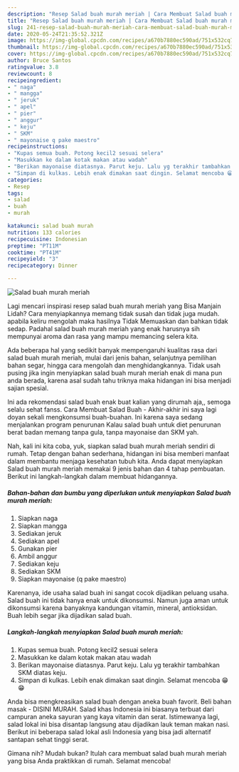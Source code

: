 ```yaml
---
description: "Resep Salad buah murah meriah | Cara Membuat Salad buah murah meriah Yang Enak dan Simpel"
title: "Resep Salad buah murah meriah | Cara Membuat Salad buah murah meriah Yang Enak dan Simpel"
slug: 241-resep-salad-buah-murah-meriah-cara-membuat-salad-buah-murah-meriah-yang-enak-dan-simpel
date: 2020-05-24T21:35:52.321Z
image: https://img-global.cpcdn.com/recipes/a670b7880ec590ad/751x532cq70/salad-buah-murah-meriah-foto-resep-utama.jpg
thumbnail: https://img-global.cpcdn.com/recipes/a670b7880ec590ad/751x532cq70/salad-buah-murah-meriah-foto-resep-utama.jpg
cover: https://img-global.cpcdn.com/recipes/a670b7880ec590ad/751x532cq70/salad-buah-murah-meriah-foto-resep-utama.jpg
author: Bruce Santos
ratingvalue: 3.8
reviewcount: 8
recipeingredient:
- " naga"
- " mangga"
- " jeruk"
- " apel"
- " pier"
- " anggur"
- " keju"
- " SKM"
- " mayonaise q pake maestro"
recipeinstructions:
- "Kupas semua buah. Potong kecil2 sesuai selera"
- "Masukkan ke dalam kotak makan atau wadah"
- "Berikan mayonaise diatasnya. Parut keju. Lalu yg terakhir tambahkan SKM diatas keju."
- "Simpan di kulkas. Lebih enak dimakan saat dingin. Selamat mencoba 😁😁"
categories:
- Resep
tags:
- salad
- buah
- murah

katakunci: salad buah murah 
nutrition: 133 calories
recipecuisine: Indonesian
preptime: "PT11M"
cooktime: "PT41M"
recipeyield: "3"
recipecategory: Dinner

---
```



![Salad buah murah meriah](https://img-global.cpcdn.com/recipes/a670b7880ec590ad/751x532cq70/salad-buah-murah-meriah-foto-resep-utama.jpg)

Lagi mencari inspirasi resep salad buah murah meriah yang Bisa Manjain Lidah? Cara menyiapkannya memang tidak susah dan tidak juga mudah. apabila keliru mengolah maka hasilnya Tidak Memuaskan dan bahkan tidak sedap. Padahal salad buah murah meriah yang enak harusnya sih mempunyai aroma dan rasa yang mampu memancing selera kita.

Ada beberapa hal yang sedikit banyak mempengaruhi kualitas rasa dari salad buah murah meriah, mulai dari jenis bahan, selanjutnya pemilihan bahan segar, hingga cara mengolah dan menghidangkannya. Tidak usah pusing jika ingin menyiapkan salad buah murah meriah enak di mana pun anda berada, karena asal sudah tahu triknya maka hidangan ini bisa menjadi sajian spesial.

Ini ada rekomendasi salad buah enak buat kalian yang dirumah aja,, semoga selalu sehat fanss. Cara Membuat Salad Buah - Akhir-akhir ini saya lagi doyan sekali mengkonsumsi buah-buahan. Ini karena saya sedang menjalankan program penurunan Kalau salad buah untuk diet penurunan berat badan memang tanpa gula, tanpa mayonaise dan SKM yah.


Nah, kali ini kita coba, yuk, siapkan salad buah murah meriah sendiri di rumah. Tetap dengan bahan sederhana, hidangan ini bisa memberi manfaat dalam membantu menjaga kesehatan tubuh kita. Anda dapat menyiapkan Salad buah murah meriah memakai 9 jenis bahan dan 4 tahap pembuatan. Berikut ini langkah-langkah dalam membuat hidangannya.

<!--inarticleads1-->

##### Bahan-bahan dan bumbu yang diperlukan untuk menyiapkan Salad buah murah meriah:

1. Siapkan  naga
1. Siapkan  mangga
1. Sediakan  jeruk
1. Sediakan  apel
1. Gunakan  pier
1. Ambil  anggur
1. Sediakan  keju
1. Sediakan  SKM
1. Siapkan  mayonaise (q pake maestro)


Karenanya, ide usaha salad buah ini sangat cocok dijadikan peluang usaha. Salad buah ini tidak hanya enak untuk dikonsumsi. Namun juga aman untuk dikonsumsi karena banyaknya kandungan vitamin, mineral, antioksidan. Buah lebih segar jika dijadikan salad buah. 

<!--inarticleads2-->

##### Langkah-langkah menyiapkan Salad buah murah meriah:

1. Kupas semua buah. Potong kecil2 sesuai selera
1. Masukkan ke dalam kotak makan atau wadah
1. Berikan mayonaise diatasnya. Parut keju. Lalu yg terakhir tambahkan SKM diatas keju.
1. Simpan di kulkas. Lebih enak dimakan saat dingin. Selamat mencoba 😁😁


Anda bisa mengkreasikan salad buah dengan aneka buah favorit. Beli bahan masak - DISINI MURAH. Salad khas Indonesia ini biasanya terbuat dari campuran aneka sayuran yang kaya vitamin dan serat. Istimewanya lagi, salad lokal ini bisa disantap langsung atau dijadikan lauk teman makan nasi. Berikut ini beberapa salad lokal asli Indonesia yang bisa jadi alternatif santapan sehat tinggi serat. 

Gimana nih? Mudah bukan? Itulah cara membuat salad buah murah meriah yang bisa Anda praktikkan di rumah. Selamat mencoba!
